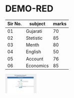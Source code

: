 # DEMO-RED
|Sir No.| subject | marks
|-|-|-|
| 01 | Gujarati | 70 |
| 02 | Stetistic | 85 |
| 03 | Menth | 80 |
| 04 | English | 50 |
| 05 | Account | 76 |
| 06 | Economics | 85 |

<img src="https://github.com/Prabhat99125/DEMO-RED/blob/main/Screenshot%202023-09-01%20193719.png" width="100">
